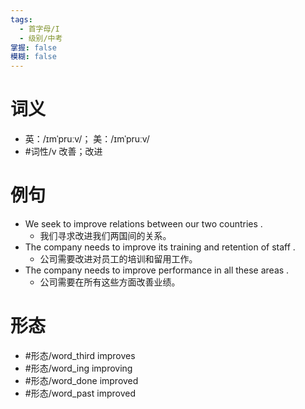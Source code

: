 ```yaml
---
tags:
  - 首字母/I
  - 级别/中考
掌握: false
模糊: false
---
```

# 词义
- 英：/ɪmˈpruːv/； 美：/ɪmˈpruːv/
- #词性/v  改善；改进
# 例句
- We seek to improve relations between our two countries .
	- 我们寻求改进我们两国间的关系。
- The company needs to improve its training and retention of staff .
	- 公司需要改进对员工的培训和留用工作。
- The company needs to improve performance in all these areas .
	- 公司需要在所有这些方面改善业绩。
# 形态
- #形态/word_third improves
- #形态/word_ing improving
- #形态/word_done improved
- #形态/word_past improved
